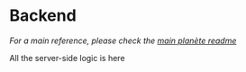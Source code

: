 # Backend
*For a main reference, please check the [main planète readme](../../README.md)*

All the server-side logic is here
